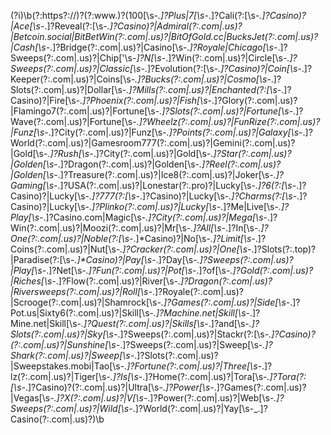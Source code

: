 (?i)\b(?:https?:\/\/)?(?:www\.)?(100[\s\-_\.]?Plus|7[\s\-_\.]?Cali(?:[\s\-_\.]?Casino)?|Ace[\s\-_\.]?Reveal(?:[\s\-_\.]?Casino)?|Admiral(?:\.com|\.us)?|Betcoin\.social|BitBetWin(?:\.com|\.us)?|BitOfGold\.cc|BucksJet(?:\.com|\.us)?|Cash[\s\-_\.]?Bridge(?:\.com|\.us)?|Casino[\s\-_\.]?Royale|Chicago[\s\-_\.]?Sweeps(?:\.com|\.us)?|Chip['\s\-_]?N[\s\-_\.]?Win(?:\.com|\.us)?|Circle[\s\-_\.]?Sweeps(?:\.com|\.us)?|Classic[\s\-_\.]?Evolution(?:[\s\-_\.]?Casino)?|Coin[\s\-_\.]?Keeper(?:\.com|\.us)?|Coins[\s\-_\.]?Bucks(?:\.com|\.us)?|Cosmo[\s\-_\.]?Slots(?:\.com|\.us)?|Dollar[\s\-_\.]?Mills(?:\.com|\.us)?|Enchanted(?:[\s\-_\.]?Casino)?|Fire[\s\-_\.]?Phoenix(?:\.com|\.us)?|Fish[\s\-_\.]?Glory(?:\.com|\.us)?|Flamingo7(?:\.com|\.us)?|Fortune[\s\-_\.]?Slots(?:\.com|\.us)?|Fortune[\s\-_\.]?Wave(?:\.com|\.us)?|Fortune[\s\-_\.]?Wheelz(?:\.com|\.us)?|FunRize(?:\.com|\.us)?|Funz[\s\-_\.]?City(?:\.com|\.us)?|Funz[\s\-_\.]?Points(?:\.com|\.us)?|Galaxy[\s\-_\.]?World(?:\.com|\.us)?|Gamesroom777(?:\.com|\.us)?|Gemini(?:\.com|\.us)?|Gold[\s\-_\.]?Rush[\s\-_\.]?City(?:\.com|\.us)?|Gold[\s\-_\.]?Star(?:\.com|\.us)?|Golden[\s\-_\.]?Dragon(?:\.com|\.us)?|Golden[\s\-_\.]?Reel(?:\.com|\.us)?|Golden[\s\-_\.]?Treasure(?:\.com|\.us)?|Ice8(?:\.com|\.us)?|Joker[\s\-_\.]?Gaming[\s\-_\.]?USA(?:\.com|\.us)?|Lonestar(?:\.pro)?|Lucky[\s\-_\.]?6(?:[\s\-_\.]?Casino)?|Lucky[\s\-_\.]?777(?:[\s\-_\.]?Casino)?|Lucky[\s\-_\.]?Charms(?:[\s\-_\.]?Casino)?|Lucky[\s\-_\.]?Plinko(?:\.com|\.us)?|Lucky[\s\-_\.]?Me|Live[\s\-_\.]?Play[\s\-_\.]?Casino\.com|Magic[\s\-_\.]?City(?:\.com|\.us)?|Mega[\s\-_\.]?Win(?:\.com|\.us)?|Moozi(?:\.com|\.us)?|Mr[\s\-_\.]?All[\s\-_\.]?In[\s\-_\.]?One(?:\.com|\.us)?|Noble(?:[\s\-_\.]*Casino)?|No[\s\-_\.]?Limit[\s\-_\.]?Coins(?:\.com|\.us)?|Nut[\s\-_\.]?Cracker(?:\.com|\.us)?|One[\s\-_\.]?Slots(?:\.top)?|Paradise(?:[\s\-_\.]*Casino)?|Pay[\s\-_\.]?Day[\s\-_\.]?Sweeps(?:\.com|\.us)?|Play[\s\-_\.]?Net[\s\-_\.]?Fun(?:\.com|\.us)?|Pot[\s\-_\.]?of[\s\-_\.]?Gold(?:\.com|\.us)?|Riches[\s\-_\.]?Flow(?:\.com|\.us)?|River[\s\-_\.]?Dragon(?:\.com|\.us)?|Riversweeps(?:\.com|\.us)?|Roll[\s\-_\.]?Royale(?:\.com|\.us)?|Scrooge(?:\.com|\.us)?|Shamrock[\s\-_\.]?Games(?:\.com|\.us)?|Side[\s\-_\.]?Pot\.us|Sixty6(?:\.com|\.us)?|Skill[\s\-_\.]?Machine\.net|Skill[\s\-_\.]?Mine\.net|Skill[\s\-_\.]?Quest(?:\.com|\.us)?|Skills[\s\-_\.]?and[\s\-_\.]?Slots(?:\.com|\.us)?|Sky[\s\-_\.]?Sweeps(?:\.com|\.us)?|Stackr(?:[\s\-_\.]?Casino)?(?:\.com|\.us)?|Sunshine[\s\-_\.]?Sweeps(?:\.com|\.us)?|Sweep[\s\-_\.]?Shark(?:\.com|\.us)?|Sweep[\s\-_\.]?Slots(?:\.com|\.us)?|Sweepstakes\.mobi|Tao[\s\-_\.]?Fortune(?:\.com|\.us)?|Three[\s\-_\.]?lz(?:\.com|\.us)?|Tiger[\s\-_\.]?Is[\s\-_\.]?Home(?:\.com|\.us)?|Tora[\s\-_\.]?Tora(?:[\s\-_\.]?Casino)?(?:\.com|\.us)?|Ultra[\s\-_\.]?Power[\s\-_\.]?Games(?:\.com|\.us)?|Vegas[\s\-_\.]?X(?:\.com|\.us)?|V[\s\-_\.]?Power(?:\.com|\.us)?|Web[\s\-_\.]?Sweeps(?:\.com|\.us)?|Wild[\s\-_\.]?World(?:\.com|\.us)?|Yay[\s\-_\.]?Casino(?:\.com|\.us)?)\b